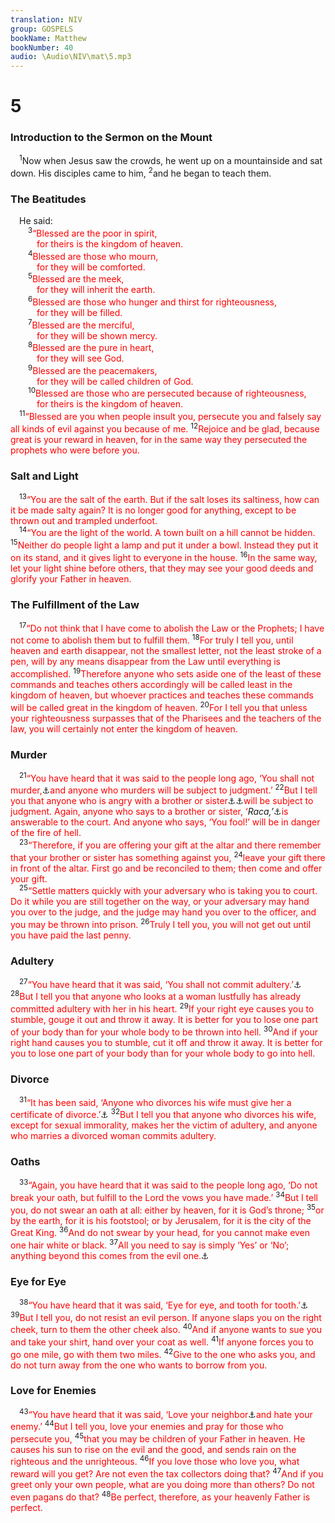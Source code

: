 ```yaml
---
translation: NIV
group: GOSPELS
bookName: Matthew 
bookNumber: 40
audio: \Audio\NIV\mat\5.mp3
---
```


<div class="title"><h1>5</h1><h3>Introduction to the Sermon on the Mount </h3></div>
<span class="verse mat_5_1"> <sup>1</sup>Now when Jesus saw the crowds, he went up on a mountainside and sat down. His disciples came to him, </span>
<span class="verse mat_5_2"><sup>2</sup>and he began to teach them. <br/></span>
<div class="title"><h3>The Beatitudes </h3></div>
<span class="verse mat_5_2"> He said: <br/></span>
<span class="verse mat_5_3">  <sup>3</sup><font color="red">“Blessed are the poor in spirit, </font><br/>   <font color="red">for theirs is the kingdom of heaven.</font><br/></span>
<span class="verse mat_5_4">  <sup>4</sup><font color="red">Blessed are those who mourn, </font><br/>   <font color="red">for they will be comforted.</font><br/></span>
<span class="verse mat_5_5">  <sup>5</sup><font color="red">Blessed are the meek, </font><br/>   <font color="red">for they will inherit the earth.</font><br/></span>
<span class="verse mat_5_6">  <sup>6</sup><font color="red">Blessed are those who hunger and thirst for righteousness, </font><br/>   <font color="red">for they will be filled.</font><br/></span>
<span class="verse mat_5_7">  <sup>7</sup><font color="red">Blessed are the merciful, </font><br/>   <font color="red">for they will be shown mercy.</font><br/></span>
<span class="verse mat_5_8">  <sup>8</sup><font color="red">Blessed are the pure in heart, </font><br/>   <font color="red">for they will see God.</font><br/></span>
<span class="verse mat_5_9">  <sup>9</sup><font color="red">Blessed are the peacemakers, </font><br/>   <font color="red">for they will be called children of God.</font><br/></span>
<span class="verse mat_5_10">  <sup>10</sup><font color="red">Blessed are those who are persecuted because of righteousness, </font><br/>   <font color="red">for theirs is the kingdom of heaven.</font><br/></span>
<span class="verse mat_5_11"> <sup>11</sup><font color="red">“Blessed are you when people insult you, persecute you and falsely say all kinds of evil against you because of me.</font></span>
<span class="verse mat_5_12"><sup>12</sup><font color="red">Rejoice and be glad, because great is your reward in heaven, for in the same way they persecuted the prophets who were before you.</font><br/></span>
<div class="title"><h3>Salt and Light </h3></div>
<span class="verse mat_5_13"> <sup>13</sup><font color="red">“You are the salt of the earth. But if the salt loses its saltiness, how can it be made salty again? It is no longer good for anything, except to be thrown out and trampled underfoot.</font><br/></span>
<span class="verse mat_5_14"> <sup>14</sup><font color="red">“You are the light of the world. A town built on a hill cannot be hidden.</font></span>
<span class="verse mat_5_15"><sup>15</sup><font color="red">Neither do people light a lamp and put it under a bowl. Instead they put it on its stand, and it gives light to everyone in the house.</font></span>
<span class="verse mat_5_16"><sup>16</sup><font color="red">In the same way, let your light shine before others, that they may see your good deeds and glorify your Father in heaven.</font><br/></span>
<div class="title"><h3>The Fulfillment of the Law </h3></div>
<span class="verse mat_5_17"> <sup>17</sup><font color="red">“Do not think that I have come to abolish the Law or the Prophets; I have not come to abolish them but to fulfill them.</font></span>
<span class="verse mat_5_18"><sup>18</sup><font color="red">For truly I tell you, until heaven and earth disappear, not the smallest letter, not the least stroke of a pen, will by any means disappear from the Law until everything is accomplished.</font></span>
<span class="verse mat_5_19"><sup>19</sup><font color="red">Therefore anyone who sets aside one of the least of these commands and teaches others accordingly will be called least in the kingdom of heaven, but whoever practices and teaches these commands will be called great in the kingdom of heaven.</font></span>
<span class="verse mat_5_20"><sup>20</sup><font color="red">For I tell you that unless your righteousness surpasses that of the Pharisees and the teachers of the law, you will certainly not enter the kingdom of heaven.</font><br/></span>
<div class="title"><h3>Murder </h3></div>
<span class="verse mat_5_21"> <sup>21</sup><font color="red">“You have heard that it was said to the people long ago, ‘You shall not murder,</font><a data-toggle="tooltip" data-placement="bottom" title=" 5:21 Exodus 20:13 ">⚓</a><font color="red">and anyone who murders will be subject to judgment.’</font></span>
<span class="verse mat_5_22"><sup>22</sup><font color="red">But I tell you that anyone who is angry with a brother or sister</font><a data-toggle="tooltip" data-placement="bottom" title="The Greek word for brother or sister (adelphos ) refers here to a fellow disciple, whether man or woman; also in verse 23.">⚓</a><a data-toggle="tooltip" data-placement="bottom" title="Some manuscripts brother or sister without cause">⚓</a><font color="red">will be subject to judgment. Again, anyone who says to a brother or sister, ‘</font><em>Raca,’</em><a data-toggle="tooltip" data-placement="bottom" title="An Aramaic term of contempt">⚓</a><font color="red">is answerable to the court. And anyone who says, ‘You fool!’ will be in danger of the fire of hell.</font><br/></span>
<span class="verse mat_5_23"> <sup>23</sup><font color="red">“Therefore, if you are offering your gift at the altar and there remember that your brother or sister has something against you,</font></span>
<span class="verse mat_5_24"><sup>24</sup><font color="red">leave your gift there in front of the altar. First go and be reconciled to them; then come and offer your gift.</font><br/></span>
<span class="verse mat_5_25"> <sup>25</sup><font color="red">“Settle matters quickly with your adversary who is taking you to court. Do it while you are still together on the way, or your adversary may hand you over to the judge, and the judge may hand you over to the officer, and you may be thrown into prison.</font></span>
<span class="verse mat_5_26"><sup>26</sup><font color="red">Truly I tell you, you will not get out until you have paid the last penny.</font><br/></span>
<div class="title"><h3>Adultery </h3></div>
<span class="verse mat_5_27"> <sup>27</sup><font color="red">“You have heard that it was said, ‘You shall not commit adultery.’</font><a data-toggle="tooltip" data-placement="bottom" title=" 5:27 Exodus 20:14 ">⚓</a></span>
<span class="verse mat_5_28"><sup>28</sup><font color="red">But I tell you that anyone who looks at a woman lustfully has already committed adultery with her in his heart.</font></span>
<span class="verse mat_5_29"><sup>29</sup><font color="red">If your right eye causes you to stumble, gouge it out and throw it away. It is better for you to lose one part of your body than for your whole body to be thrown into hell.</font></span>
<span class="verse mat_5_30"><sup>30</sup><font color="red">And if your right hand causes you to stumble, cut it off and throw it away. It is better for you to lose one part of your body than for your whole body to go into hell.</font><br/></span>
<div class="title"><h3>Divorce </h3></div>
<span class="verse mat_5_31"> <sup>31</sup><font color="red">“It has been said, ‘Anyone who divorces his wife must give her a certificate of divorce.’</font><a data-toggle="tooltip" data-placement="bottom" title=" 5:31 Deut. 24:1 ">⚓</a></span>
<span class="verse mat_5_32"><sup>32</sup><font color="red">But I tell you that anyone who divorces his wife, except for sexual immorality, makes her the victim of adultery, and anyone who marries a divorced woman commits adultery.</font><br/></span>
<div class="title"><h3>Oaths </h3></div>
<span class="verse mat_5_33"> <sup>33</sup><font color="red">“Again, you have heard that it was said to the people long ago, ‘Do not break your oath, but fulfill to the Lord the vows you have made.’</font></span>
<span class="verse mat_5_34"><sup>34</sup><font color="red">But I tell you, do not swear an oath at all: either by heaven, for it is God’s throne;</font></span>
<span class="verse mat_5_35"><sup>35</sup><font color="red">or by the earth, for it is his footstool; or by Jerusalem, for it is the city of the Great King.</font></span>
<span class="verse mat_5_36"><sup>36</sup><font color="red">And do not swear by your head, for you cannot make even one hair white or black.</font></span>
<span class="verse mat_5_37"><sup>37</sup><font color="red">All you need to say is simply ‘Yes’ or ‘No’; anything beyond this comes from the evil one.</font><a data-toggle="tooltip" data-placement="bottom" title="Or from evil">⚓</a><br/></span>
<div class="title"><h3>Eye for Eye </h3></div>
<span class="verse mat_5_38"> <sup>38</sup><font color="red">“You have heard that it was said, ‘Eye for eye, and tooth for tooth.’</font><a data-toggle="tooltip" data-placement="bottom" title=" 5:38 Exodus 21:24; Lev. 24:20; Deut. 19:21 ">⚓</a></span>
<span class="verse mat_5_39"><sup>39</sup><font color="red">But I tell you, do not resist an evil person. If anyone slaps you on the right cheek, turn to them the other cheek also.</font></span>
<span class="verse mat_5_40"><sup>40</sup><font color="red">And if anyone wants to sue you and take your shirt, hand over your coat as well.</font></span>
<span class="verse mat_5_41"><sup>41</sup><font color="red">If anyone forces you to go one mile, go with them two miles.</font></span>
<span class="verse mat_5_42"><sup>42</sup><font color="red">Give to the one who asks you, and do not turn away from the one who wants to borrow from you.</font><br/></span>
<div class="title"><h3>Love for Enemies </h3></div>
<span class="verse mat_5_43"> <sup>43</sup><font color="red">“You have heard that it was said, ‘Love your neighbor</font><a data-toggle="tooltip" data-placement="bottom" title=" 5:43 Lev. 19:18 ">⚓</a><font color="red">and hate your enemy.’</font></span>
<span class="verse mat_5_44"><sup>44</sup><font color="red">But I tell you, love your enemies and pray for those who persecute you,</font></span>
<span class="verse mat_5_45"><sup>45</sup><font color="red">that you may be children of your Father in heaven. He causes his sun to rise on the evil and the good, and sends rain on the righteous and the unrighteous.</font></span>
<span class="verse mat_5_46"><sup>46</sup><font color="red">If you love those who love you, what reward will you get? Are not even the tax collectors doing that?</font></span>
<span class="verse mat_5_47"><sup>47</sup><font color="red">And if you greet only your own people, what are you doing more than others? Do not even pagans do that?</font></span>
<span class="verse mat_5_48"><sup>48</sup><font color="red">Be perfect, therefore, as your heavenly Father is perfect.</font><br/></span>
